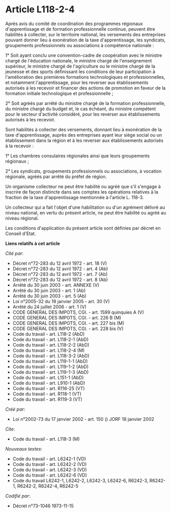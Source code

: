 # Article L118-2-4

Après avis du comité de coordination des programmes régionaux d'apprentissage et de formation professionnelle continue,
peuvent être habilités à collecter, sur le territoire national, les versements des entreprises pouvant donner lieu à
exonération de la taxe d'apprentissage, les syndicats, groupements professionnels ou associations à compétence nationale :

1° Soit ayant conclu une convention-cadre de coopération avec le ministre chargé de l'éducation nationale, le ministre chargé
de l'enseignement supérieur, le ministre chargé de l'agriculture ou le ministre chargé de la jeunesse et des sports
définissant les conditions de leur participation à l'amélioration des premières formations technologiques et
professionnelles, et notamment l'apprentissage, pour les reverser aux établissements autorisés à les recevoir et financer des
actions de promotion en faveur de la formation initiale technologique et professionnelle ;

2° Soit agréés par arrêté du ministre chargé de la formation professionnelle, du ministre chargé du budget et, le cas
échéant, du ministre compétent pour le secteur d'activité considéré, pour les reverser aux établissements autorisés à les
recevoir.

Sont habilités à collecter des versements, donnant lieu à exonération de la taxe d'apprentissage, auprès des entreprises
ayant leur siège social ou un établissement dans la région et à les reverser aux établissements autorisés à la recevoir :

1° Les chambres consulaires régionales ainsi que leurs groupements régionaux ;

2° Les syndicats, groupements professionnels ou associations, à vocation régionale, agréés par arrêté du préfet de région.

Un organisme collecteur ne peut être habilité ou agréé que s'il s'engage à inscrire de façon distincte dans ses comptes les
opérations relatives à la fraction de la taxe d'apprentissage mentionnée à l'article L. 118-3.

Un collecteur qui a fait l'objet d'une habilitation ou d'un agrément délivré au niveau national, en vertu du présent article,
ne peut être habilité ou agréé au niveau régional.

Les conditions d'application du présent article sont définies par décret en Conseil d'Etat.

**Liens relatifs à cet article**

_Cité par_:

  - Décret n°72-283 du 12 avril 1972 - art. 18 (V)
  - Décret n°72-283 du 12 avril 1972 - art. 4 (Ab)
  - Décret n°72-283 du 12 avril 1972 - art. 7 (Ab)
  - Décret n°72-283 du 12 avril 1972 - art. 8 (Ab)
  - Arrêté du 30 juin 2003 - art. ANNEXE (V)
  - Arrêté du 30 juin 2003 - art. 1 (Ab)
  - Arrêté du 30 juin 2003 - art. 5 (Ab)
  - Loi n°2005-32 du 18 janvier 2005 - art. 30 (V)
  - Arrêté du 24 juillet 2006 - art. 1 (V)
  - CODE GENERAL DES IMPOTS, CGI. - art. 1599 quinquies A (V)
  - CODE GENERAL DES IMPOTS, CGI. - art. 226 B (M)
  - CODE GENERAL DES IMPOTS, CGI. - art. 227 bis (M)
  - CODE GENERAL DES IMPOTS, CGI. - art. 228 bis (V)
  - Code du travail - art. L118-2 (AbD)
  - Code du travail - art. L118-2-1 (AbD)
  - Code du travail - art. L118-2-2 (AbD)
  - Code du travail - art. L118-2-4 (M)
  - Code du travail - art. L118-3-2 (AbD)
  - Code du travail - art. L119-1-1 (AbD)
  - Code du travail - art. L119-1-2 (AbD)
  - Code du travail - art. L119-1-3 (AbD)
  - Code du travail - art. L151-1 (AbD)
  - Code du travail - art. L910-1 (AbD)
  - Code du travail - art. R116-25 (VT)
  - Code du travail - art. R118-1 (VT)
  - Code du travail - art. R119-3 (VT)

_Créé par_:

  - Loi n°2002-73 du 17 janvier 2002 - art. 150 () JORF 18 janvier 2002

_Cite_:

  - Code du travail - art. L118-3 (M)

_Nouveaux textes_:

  - Code du travail - art. L6242-1 (VD)
  - Code du travail - art. L6242-2 (VD)
  - Code du travail - art. L6242-3 (VD)
  - Code du travail - art. L6242-6 (VD)
  - Code du travail L6242-1, L6242-2, L6242-3, L6242-6, R6242-3, R6242-1, R6242-2, R6242-4, R6242-5

_Codifié par_:

  - Décret n°73-1046 1973-11-15
